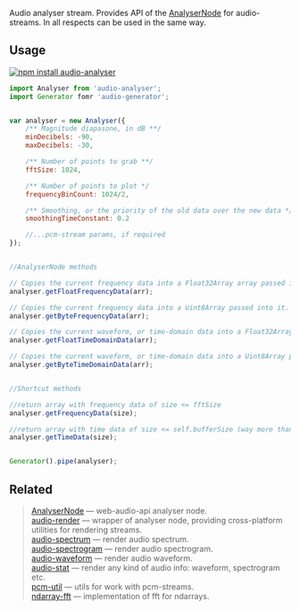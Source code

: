Audio analyser stream. Provides API of the [AnalyserNode](https://developer.mozilla.org/en/docs/Web/API/AnalyserNode) for audio-streams. In all respects can be used in the same way.

## Usage

[![npm install audio-analyser](https://nodei.co/npm/audio-analyser.png?mini=true)](https://npmjs.org/package/audio-analyser)

```js
import Analyser from 'audio-analyser';
import Generator fomr 'audio-generator';


var analyser = new Analyser({
	/** Magnitude diapasone, in dB **/
	minDecibels: -90,
	maxDecibels: -30,

	/** Number of points to grab **/
	fftSize: 1024,

	/** Number of points to plot */
	frequencyBinCount: 1024/2,

	/** Smoothing, or the priority of the old data over the new data */
	smoothingTimeConstant: 0.2

	//...pcm-stream params, if required
});


//AnalyserNode methods

// Copies the current frequency data into a Float32Array array passed into it.
analyser.getFloatFrequencyData(arr);

// Copies the current frequency data into a Uint8Array passed into it.
analyser.getByteFrequencyData(arr);

// Copies the current waveform, or time-domain data into a Float32Array array passed into it.
analyser.getFloatTimeDomainData(arr);

// Copies the current waveform, or time-domain data into a Uint8Array passed into it.
analyser.getByteTimeDomainData(arr);


//Shortcut methods

//return array with frequency data of size <= fftSize
analyser.getFrequencyData(size);

//return array with time data of size <= self.bufferSize (way more than fftSize)
analyser.getTimeData(size);


Generator().pipe(analyser);
```

## Related

> [AnalyserNode](https://developer.mozilla.org/en/docs/Web/API/AnalyserNode) — web-audio-api analyser node.<br/>
> [audio-render](https://npmjs.org/package/audio-render) — wrapper of analyser node, providing cross-platform utilities for rendering streams.<br/>
> [audio-spectrum](https://npmjs.org/package/audio-spectrum) — render audio spectrum.<br/>
> [audio-spectrogram](https://npmjs.org/package/audio-spectrogram) — render audio spectrogram.<br/>
> [audio-waveform](https://npmjs.org/package/audio-waveform) — render audio waveform.<br/>
> [audio-stat](https://npmjs.org/package/audio-stat) — render any kind of audio info: waveform, spectrogram etc.<br/>
> [pcm-util](https://npmjs.org/package/pcm-util) — utils for work with pcm-streams.<br/>
> [ndarray-fft](https://github.com/scijs/ndarray-fft) — implementation of fft for ndarrays.<br/>